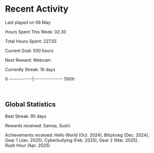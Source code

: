 # Recent Activity
Last played on 06 May  

Hours Spent This Week: 02.30  

Total Hours Spent: 227.55  

Current Goal: 500 hours  

Next Reward: Webcam

Currently Streak: 16 days 

0 ------------|--------------- 500h  
<br><br>

## Global Statistics
Best Streak: 95 days

Rewards received: Samsa, Sushi

Achievements received: Hello World (Oct. 2024), Blitzkrieg (Dec. 2024), Gear 1 (Jan. 2025), Cyberbullying (Feb. 2025), Gear 2 (Mar. 2025),  
Rush Hour (Apr. 2025)
